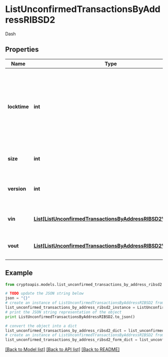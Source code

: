 # ListUnconfirmedTransactionsByAddressRIBSD2

Dash

## Properties
Name | Type | Description | Notes
------------ | ------------- | ------------- | -------------
**locktime** | **int** | Represents the locktime on the transaction on the specific blockchain, i.e. the blockheight at which the transaction is valid. | 
**size** | **int** | Represents the total size of this transaction. | 
**version** | **int** | Represents the transaction&#39;s version number. | 
**vin** | [**List[ListUnconfirmedTransactionsByAddressRIBSD2VinInner]**](ListUnconfirmedTransactionsByAddressRIBSD2VinInner.md) | Represents the transaction inputs. | 
**vout** | [**List[ListUnconfirmedTransactionsByAddressRIBSD2VoutInner]**](ListUnconfirmedTransactionsByAddressRIBSD2VoutInner.md) | Represents the transaction outputs. | 

## Example

```python
from cryptoapis.models.list_unconfirmed_transactions_by_address_ribsd2 import ListUnconfirmedTransactionsByAddressRIBSD2

# TODO update the JSON string below
json = "{}"
# create an instance of ListUnconfirmedTransactionsByAddressRIBSD2 from a JSON string
list_unconfirmed_transactions_by_address_ribsd2_instance = ListUnconfirmedTransactionsByAddressRIBSD2.from_json(json)
# print the JSON string representation of the object
print ListUnconfirmedTransactionsByAddressRIBSD2.to_json()

# convert the object into a dict
list_unconfirmed_transactions_by_address_ribsd2_dict = list_unconfirmed_transactions_by_address_ribsd2_instance.to_dict()
# create an instance of ListUnconfirmedTransactionsByAddressRIBSD2 from a dict
list_unconfirmed_transactions_by_address_ribsd2_form_dict = list_unconfirmed_transactions_by_address_ribsd2.from_dict(list_unconfirmed_transactions_by_address_ribsd2_dict)
```
[[Back to Model list]](../README.md#documentation-for-models) [[Back to API list]](../README.md#documentation-for-api-endpoints) [[Back to README]](../README.md)


